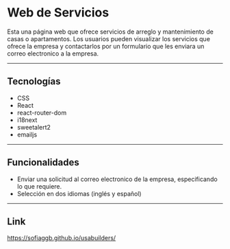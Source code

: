 # Web de Servicios

Esta una página web que ofrece servicios de arreglo y mantenimiento de casas o apartamentos. Los usuarios pueden visualizar los servicios que ofrece la empresa y contactarlos por un formulario que les enviara un correo electronico a la empresa. 

----

## Tecnologías

- CSS
- React
- react-router-dom
- i18next
- sweetalert2
- emailjs

----

## Funcionalidades

- Enviar una solicitud al correo electronico de la empresa, especificando lo que requiere.
- Selección en dos idiomas (inglés y español)

----

## Link

https://sofiaggb.github.io/usabuilders/